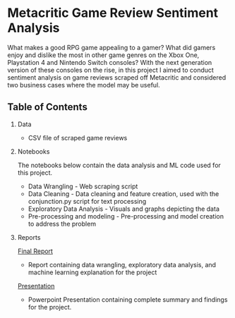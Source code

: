 # Metacritic Game Review Sentiment Analysis
What makes a good RPG game appealing to a gamer? What did gamers enjoy and dislike the most in other game genres on the Xbox One, Playstation 4 and Nintendo Switch consoles? With the next generation version of these consoles on the rise, in this project I aimed to conduct sentiment analysis on game reviews scraped off Metacritic and considered two business cases where the model may be useful.

## Table of Contents
1. Data
    * CSV file of scraped game reviews
    

2. Notebooks
 
   The notebooks below contain the data analysis and ML code used for this project.
 
   * Data Wrangling - Web scraping script
   * Data Cleaning - Data cleaning and feature creation, used with the conjunction.py script for text processing
   * Exploratory Data Analysis - Visuals and graphs depicting the data
   * Pre-processing and modeling - Pre-processing and model creation to address the problem
   

3. Reports
 
   [Final Report](https://github.com/filiaguilar/Metacritic_Sentiment_Analysis/blob/main/reports/Metacritic%20Sentiment%20Analysis%20Report.pdf)
 
   * Report containing data wrangling, exploratory data analysis, and machine learning explanation for the project
 
   [Presentation](https://github.com/filiaguilar/Metacritic_Sentiment_Analysis/blob/main/reports/Metacritic%20Game%20Review%20Sentiment%20Analysis.pdf)
 
   * Powerpoint Presentation containing complete summary and findings for the project.
